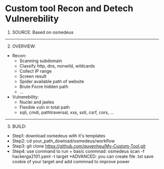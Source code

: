 # Custom tool Recon and Detech Vulnerebility
1. SOURCE: Based on osmedeus
 -------------------------------------------------------------------   
2. OVERVIEW:
- Recon:  
  + Scanning subdomain
  + Classify http, dns, nonwild, wildcards
  + Collect IP range
  + Screen result 
  + Spider available path of website
  + Brute Focre hidden path 
  + ...
- Vulnerebility:
  + Nuclei and jaeles 
  + Flexible vuln in total path 
  + sqli, cmdi, pathtraversal, xss, ssti, csrf, cors, ...

--------------------------------------------------------------------
3. BUILD:
- Step1: download osmedeus with it's templates
- Step2: cd your_path_dowload/osmedeus/workflow 
- Step3: git clone https://github.com/quyenheu/My-Custom-Tool.git
- Step4: use command to run
        + basic commnad: osmedeus scan -f hackerga2101.yaml -t target
        *ADVANCED: you can create file .txt save cookie of your target and add commnad to improve power
